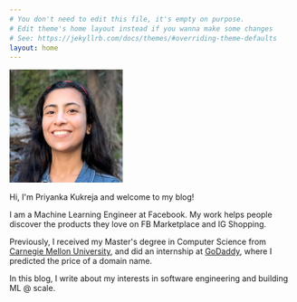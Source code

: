 ```yaml
---
# You don't need to edit this file, it's empty on purpose.
# Edit theme's home layout instead if you wanna make some changes
# See: https://jekyllrb.com/docs/themes/#overriding-theme-defaults
layout: home
---
```


<div class="divider">
    <div class="left">
        <img id="profilepic" width="200" height="200" src="assets/profile.jpeg" alt="Profile">
    </div>
    <div class="right">
        <p>Hi, I'm Priyanka Kukreja and welcome to my blog!</p>
        <p>
            I am a Machine Learning Engineer at Facebook. My work helps people
            discover the products they love on FB Marketplace and IG Shopping.
        </p>
        <p>
            Previously, I received my Master's degree in Computer Science
            from <a href="https://www.cmu.edu/">Carnegie Mellon University</a>,
            and did an internship at <a href="https://www.godaddy.com/">
            GoDaddy</a>, where I predicted the price of a domain name.
        </p>
        <p>
            In this blog, I write about my interests in software engineering
            and building ML @ scale.
        </p>
    </div>
</div>

